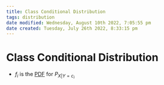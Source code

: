 ```yaml
---
title: Class Conditional Distribution
tags: distribution
date modified: Wednesday, August 10th 2022, 7:05:55 pm
date created: Tuesday, July 26th 2022, 8:33:15 pm
---
```


# Class Conditional Distribution
- $f_{i}$ is the [PDF](PDF.md) for $P_{X|Y=c_{i}}$

